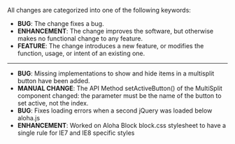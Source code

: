 All changes are categorized into one of the following keywords:

- **BUG**: The change fixes a bug.
- **ENHANCEMENT**: The change improves the software, but otherwise makes no
                   functional change to any feature.
- **FEATURE**: The change introduces a new feature, or modifies the function,
               usage, or intent of an existing one.

----

- **BUG**: Missing implementations to show and hide items in a multisplit button have been added.
- **MANUAL CHANGE**: The API Method setActiveButton() of the MultiSplit component changed: the parameter must be the name of the button to set active, not the index.
- **BUG**: Fixes loading errors when a second jQuery was loaded below aloha.js
- **ENHANCEMENT**: Worked on Aloha Block block.css stylesheet to have a single rule for IE7 and IE8 specific styles
